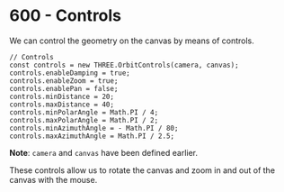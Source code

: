 # 600 - Controls

We can control the geometry on the canvas by means of controls.

```
// Controls
const controls = new THREE.OrbitControls(camera, canvas);
controls.enableDamping = true;
controls.enableZoom = true;
controls.enablePan = false;
controls.minDistance = 20;
controls.maxDistance = 40;
controls.minPolarAngle = Math.PI / 4;
controls.maxPolarAngle = Math.PI / 2;
controls.minAzimuthAngle = - Math.PI / 80;
controls.maxAzimuthAngle = Math.PI / 2.5;
```

**Note**: ```camera``` and ```canvas``` have been defined earlier.

These controls allow us to rotate the canvas and zoom in and out of the canvas with the mouse.
